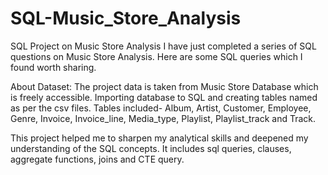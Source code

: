 # SQL-Music_Store_Analysis
SQL Project on Music Store Analysis
I have just completed a series of SQL questions on Music Store Analysis. Here are some SQL queries which I found worth sharing.

About Dataset: The project data is taken from Music Store Database which is freely accessible. Importing database to SQL and creating tables named as per the csv files. Tables included- Album, Artist, Customer, Employee, Genre, Invoice, Invoice_line, Media_type, Playlist, Playlist_track and Track. 

This project helped me to sharpen my analytical skills and deepened my understanding of the SQL concepts. It includes sql queries, clauses, aggregate functions, joins and CTE query. 
